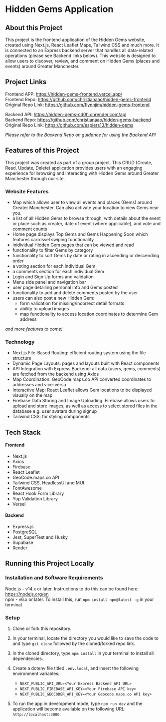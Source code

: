 # Hidden Gems Application

## About this Project

This project is the frontend application of the Hidden Gems website, created using Next.js, React Leaflet Maps, Tailwind CSS and much more. It is connected to an Express backend server that handles all data-related operations (please see Backend links below). This website is designed to allow users to discover, review, and comment on Hidden Gems (places and events) around Greater Manchester.

## Project Links

Frontend APP: https://hidden-gems-frontend.vercel.app/ <br>
Frontend Repo: https://github.com/christianaao/hidden-gems-frontend <br>
Original Repo Link: https://github.com/flynnjim/hidden-gems-frontend <br>

Backend API: https://hidden-gems-cd0h.onrender.com/api <br>
Backend Repo: https://github.com/christianaao/hidden-gems-backend <br>
Original Repo Link: https://github.com/espiers13/hidden-gems <br>

_Please refer to the Backend Repo on guidance for using the Backend API_

## Features of this Project

This project was created as part of a group project. This CRUD (Create, Read, Update, Delete) application provides users with an engaging experience for browsing and interacting with Hidden Gems around Greater Manchester through our site.

### Website Features

* Map which allows user to view all events and places (Gems) around Greater Manchester. Can also activate your location to view Gems near you.
* a list of all Hidden Gems to browse through, with details about the event or place such as creater, date of event (where applicable), and vote and comment counts
* Home page displays Top Gems and Gems Happening Soon which features carrossel swiping functionality
* inidividual Hidden Gem pages that can be viewed and read
* functionality to filter Gems by category
* functionality to sort Gems by date or rating in ascending or descending order
* a voting section for each individual Gem
* a comments section for each individual Gem
* Login and Sign Up forms and validation
* Menu side panel and navigation bar
* user page detailing personal info and Gems posted
* functionality to add and delete comments posted by the user
* users can also post a new Hidden Gem:
    - form validation for missing/incorrect detail formats
    - ability to upload images
    - map functionality to access location coordinates to determine Gem address

_and more features to come!_

### Technology

- Next.js File-Based Routing: efficient routing system using the file structure
- Dynamic Page Layouts: pages and layouts built with React components
- API Integration with Express Backend: all data (users, gems, comments) are fetched from the backend using Axios
- Map Coordination: GeoCode.maps.co API converted coordinates to addresses and vice-versa
- Interactive Map: React Leaflet allows Gem locations to be displayed visually on the map
- Firebase Data Storing and Image Uploading: Firebase allows users to upload and store images, as well as access to select stored files in the database e.g. user avatars during signup
- Tailwind CSS: for styling components

## Tech Stack

#### Frontend

- Next.js
- Axios
- Firebase
- React Leaflet
- GeoCode.maps.co API
- Tailwind CSS, HeadlessUI and MUI
- FontAwesome
- React Hook Form Library
- Yup Validation Library
- Versel

#### Backend

- Express.js
- PostgreSQL
- Jest, SuperTest and Husky
- Supabase
- Render

## Running this Project Locally

### Installation and Software Requirements

Node.js - v14.x or later. Instructions to do this can be found here: https://nodejs.org/en <br>
npm - v6.x or later. To install this, run `npm install npm@latest -g` in your terminal

### Setup

1. Clone or fork this repository.

2. In your terminal, locate the directory you would like to save the code to and type `git clone` followed by the cloned/forked repo link.

3. In the cloned directory, type `npm install` in your terminal to install all dependencies.

4. Create a dotenv file titled `.env.local`, and insert the following environment variables:
   * `NEXT_PUBLIC_API_URL=<Your Express Backend API URL>`
   * `NEXT_PUBLIC_FIREBASE_API_KEY=<Your Firebase API key>`
   * `NEXT_PUBLIC_GEOCODER_API_KEY=<Your Geocode.maps.co API key>`

5. To run the app in development mode, type `npm run dev` and the application will become available on the following URL: `http://localhost:3000`.
